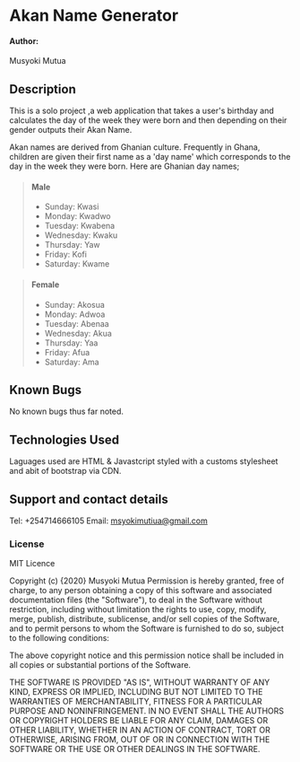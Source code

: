 # Akan Name Generator
#### Author:
Musyoki Mutua
## Description
This is a solo project ,a web application that takes a user's birthday and calculates the day of the week they were born and then depending on their gender outputs their Akan Name.   

Akan names are derived from Ghanian culture. Frequently in Ghana, children are given their first name as a 'day name' which corresponds to the day in the week they were born. Here are Ghanian day names;

> #### Male
>* Sunday: Kwasi
>* Monday: Kwadwo
>* Tuesday: Kwabena
>* Wednesday: Kwaku
>* Thursday:  Yaw
>* Friday: Kofi
>* Saturday: Kwame

>#### Female
>* Sunday: Akosua
>* Monday: Adwoa
>* Tuesday: Abenaa
>* Wednesday: Akua
>* Thursday:  Yaa
>* Friday: Afua
>* Saturday: Ama

## Known Bugs
No known bugs thus far noted.
## Technologies Used
Laguages used are HTML & Javastcript styled with a customs stylesheet and abit of bootstrap via CDN.
## Support and contact details
Tel: +254714666105
Email: msyokimutiua@gmail.com
### License
MIT Licence

Copyright (c) {2020} Musyoki Mutua
Permission is hereby granted, free of charge, to any person obtaining a copy
of this software and associated documentation files (the "Software"), to deal
in the Software without restriction, including without limitation the rights
to use, copy, modify, merge, publish, distribute, sublicense, and/or sell
copies of the Software, and to permit persons to whom the Software is
furnished to do so, subject to the following conditions:

The above copyright notice and this permission notice shall be included in all
copies or substantial portions of the Software.

THE SOFTWARE IS PROVIDED "AS IS", WITHOUT WARRANTY OF ANY KIND, EXPRESS OR
IMPLIED, INCLUDING BUT NOT LIMITED TO THE WARRANTIES OF MERCHANTABILITY,
FITNESS FOR A PARTICULAR PURPOSE AND NONINFRINGEMENT. IN NO EVENT SHALL THE
AUTHORS OR COPYRIGHT HOLDERS BE LIABLE FOR ANY CLAIM, DAMAGES OR OTHER
LIABILITY, WHETHER IN AN ACTION OF CONTRACT, TORT OR OTHERWISE, ARISING FROM,
OUT OF OR IN CONNECTION WITH THE SOFTWARE OR THE USE OR OTHER DEALINGS IN THE
SOFTWARE.
